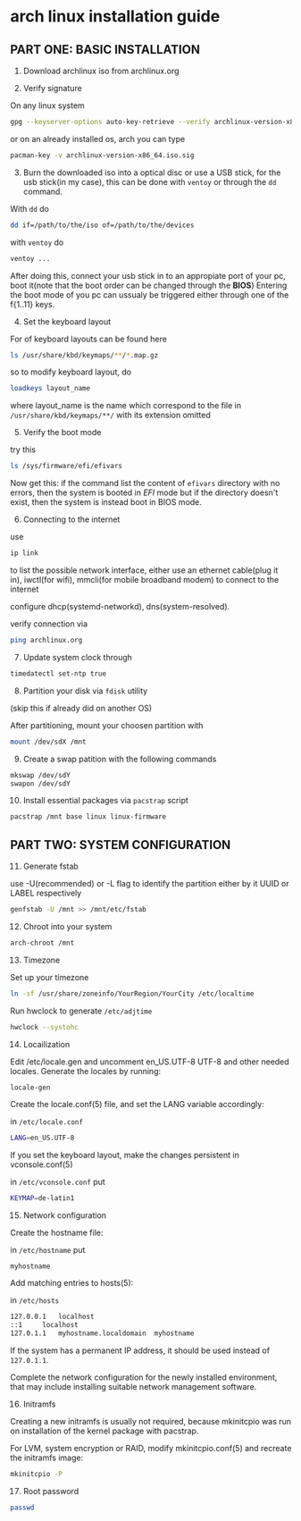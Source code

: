 # arch linux installation guide

## PART ONE: BASIC INSTALLATION

1. Download archlinux iso from archlinux.org

2. Verify signature

On any linux system
```bash
gpg --keyserver-options auto-key-retrieve --verify archlinux-version-x86_64.iso.sig
```
or on an already installed os,  arch you can type
```bash
pacman-key -v archlinux-version-x86_64.iso.sig
```

3. Burn the downloaded iso into a optical disc or use a USB stick, for the usb
stick(in my case), this can be done with `ventoy` or through the `dd` command.

With `dd` do
```bash
dd if=/path/to/the/iso of=/path/to/the/devices
```

with `ventoy` do
```bash
ventoy ...
```

After doing this, connect your usb stick in to an appropiate port of your pc,
boot it(note that the boot order can be changed through the **BIOS**)
Entering the boot mode of you pc can ussualy be triggered either through
one of the f{1..11} keys.

4. Set the keyboard layout

For of keyboard layouts can be found here
```bash
ls /usr/share/kbd/keymaps/**/*.map.gz
```

so to modify keyboard layout, do
```bash
loadkeys layout_name
```
where layout_name is the name which correspond to the file in
`/usr/share/kbd/keymaps/**/` with its extension omitted

5. Verify the boot mode

try this
```bash
ls /sys/firmware/efi/efivars
```
Now get this: if the command list the content of `efivars` directory 
with no errors, then the system is booted in *EFI* mode but if the
directory doesn't exist, then the system is instead boot in BIOS mode.

6. Connecting to the internet

use
```bash
ip link
```
to list the possible network interface, either use
an ethernet cable(plug it in), iwctl(for wifi), mmcli(for mobile broadband modem) to
connect to the internet

configure dhcp(systemd-networkd), dns(system-resolved).

verify connection via
```bash
ping archlinux.org
```

7. Update system clock through

```bash
timedatectl set-ntp true
```

8. Partition your disk via `fdisk` utility

(skip this if already did on another OS)

After partitioning, mount your choosen partition with

```bash
mount /dev/sdX /mnt
```

9. Create a swap patition with the following commands

```bash
mkswap /dev/sdY
swapon /dev/sdY
```

10. Install essential packages via `pacstrap` script

```bash
pacstrap /mnt base linux linux-firmware
```

## PART TWO: SYSTEM CONFIGURATION

11. Generate fstab

use -U(recommended) or -L flag to identify the partition
either by it UUID or LABEL respectively

```bash
genfstab -U /mnt >> /mnt/etc/fstab
```

12. Chroot into your system

```bash
arch-chroot /mnt
```

13. Timezone

Set up your timezone
```bash
ln -sf /usr/share/zoneinfo/YourRegion/YourCity /etc/localtime
```
Run hwclock to generate `/etc/adjtime`
```bash
hwclock --systohc
```

14. Locailization

Edit /etc/locale.gen and uncomment en_US.UTF-8 UTF-8 and other
needed locales. Generate the locales by running: 

```bash
locale-gen
```

Create the locale.conf(5) file, and set the LANG variable accordingly:

in `/etc/locale.conf`

```bash
LANG=en_US.UTF-8
```

If you set the keyboard layout, make the changes persistent in vconsole.conf(5)

in `/etc/vconsole.conf` put

```bash
KEYMAP=de-latin1
```

15. Network configuration

Create the hostname file:

in `/etc/hostname` put

`myhostname`

Add matching entries to hosts(5):

in `/etc/hosts`

```bash
127.0.0.1	localhost
::1		localhost
127.0.1.1	myhostname.localdomain	myhostname
```

If the system has a permanent IP address, it should be used instead of `127.0.1.1`.

Complete the network configuration for the newly installed environment,
that may include installing suitable network management software.

16. Initramfs

Creating a new initramfs is usually not required, because mkinitcpio
was run on installation of the kernel package with pacstrap.

For LVM, system encryption or RAID, modify mkinitcpio.conf(5) and
recreate the initramfs image:
```bash
mkinitcpio -P
```

17. Root password

```bash
passwd
```

